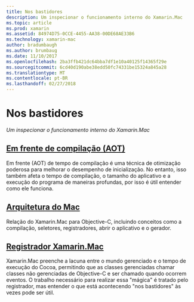 ```yaml
---
title: Nos bastidores
description: Um inspecionar o funcionamento interno do Xamarin.Mac
ms.topic: article
ms.prod: xamarin
ms.assetid: 84974D75-0CCE-4455-AA38-00DE68AE33B6
ms.technology: xamarin-mac
author: bradumbaugh
ms.author: brumbaug
ms.date: 11/10/2017
ms.openlocfilehash: 2ba3ffb421dc64bba7df1e10a40125f14365f29e
ms.sourcegitcommit: 6cd40d190abe38edd50fc74331be15324a845a28
ms.translationtype: MT
ms.contentlocale: pt-BR
ms.lasthandoff: 02/27/2018
---
```

# <a name="under-the-hood"></a>Nos bastidores

_Um inspecionar o funcionamento interno do Xamarin.Mac_

## <a name="ahead-of-time-compilation-aotaotmd"></a>[Em frente de compilação (AOT)](aot.md)

Em frente (AOT) de tempo de compilação é uma técnica de otimização poderosa para melhorar o desempenho de inicialização. No entanto, isso também afeta o tempo de compilação, o tamanho do aplicativo e a execução do programa de maneiras profundas, por isso é útil entender como ele funciona.

## <a name="mac-architecturearchitecturemd"></a>[Arquitetura do Mac](architecture.md)

Relação do Xamarin.Mac para Objective-C, incluindo conceitos como a compilação, seletores, registradores, abrir o aplicativo e o gerador.

## <a name="xamarinmac-registrarregistrarmd"></a>[Registrador Xamarin.Mac](registrar.md)

Xamarin.Mac preenche a lacuna entre o mundo gerenciado e o tempo de execução do Cocoa, permitindo que as classes gerenciadas chamar classes não gerenciadas de Objective-C e ser chamado quando ocorrem eventos. O trabalho necessário para realizar essa "mágica" é tratado pelo registrador, mas entender o que está acontecendo "nos bastidores" às vezes pode ser útil.
